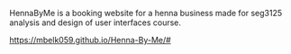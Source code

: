 HennaByMe is a booking website for a henna business made for seg3125 analysis and design of user interfaces course.

https://mbelk059.github.io/Henna-By-Me/#
